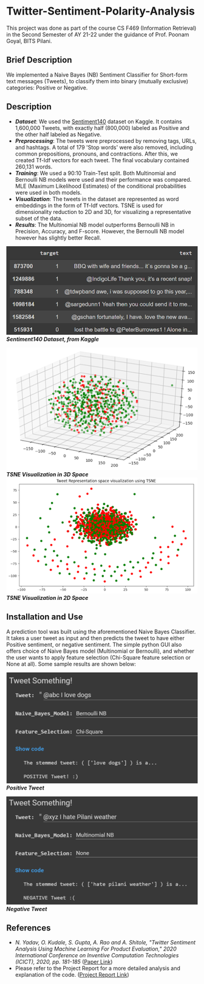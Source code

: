 # Twitter-Sentiment-Polarity-Analysis
This project was done as part of the course CS F469 (Information Retrieval) in the Second Semester of AY 21-22 under the guidance of Prof. Poonam Goyal, BITS Pilani.

## Brief Description
We implemented a Naive Bayes (NB) Sentiment Classifier for Short-form text messages (Tweets), to classify them into binary (mutually exclusive) categories: Positive or Negative.

## Description

- <em><b>Dataset</b></em>: We used the [Sentiment140](https://www.kaggle.com/datasets/kazanova/sentiment140) dataset on Kaggle. It contains 1,600,000 Tweets, with exactly half (800,000) labeled as Positive and the other half labeled as Negative.
- <em><b>Preprocessing</b></em>: The tweets were preprocessed by removing tags, URLs, and hashtags. A total of 179 'Stop words' were also removed, including common prepositions, pronouns, and contractions. After this, we created Tf-Idf vectors for each tweet. The final vocabulary contained 260,131 words.
- <em><b>Training</b></em>: We used a 90:10 Train-Test split. Both Multinomial and Bernoulli NB models were used and their performance was compared. MLE (Maximum Likelihood Estimates) of the conditional probabilities were used in both models.
- <em><b>Visualization</b></em>: The tweets in the dataset are represented as word embeddings in the form of Tf-Idf vectors. TSNE is used for dimensionality reduction to 2D and 3D, for visualizing a representative subset of the data.
- <em><b>Results</b></em>: The Multinomial NB model outperforms Bernoulli NB in Precision, Accuracy, and F-score. However, the Bernoulli NB model however has slightly better Recall.

<img src="https://github.com/Aadit3003/Twitter-Sentiment-Polarity-Analysis/blob/5031f72d5cc1560be4edc5947e48a8733c06bda9/Assets/Sentiment%20140%20Dataset.png"><br>
<em><b>Sentiment140 Dataset, from Kaggle</b></em>

<img src="https://github.com/Aadit3003/Twitter-Sentiment-Polarity-Analysis/blob/5031f72d5cc1560be4edc5947e48a8733c06bda9/Assets/3D%20Embedding%20TSNE.png">
<em><b>TSNE Visualization in 3D Space</b></em>

<img src="https://github.com/Aadit3003/Twitter-Sentiment-Polarity-Analysis/blob/f96f7b882fc4e71ea113e9eabb730e53e6d4ac6f/Assets/2D%20Embedding%20TSNE.png">
<em><b>TSNE Visualization in 2D Space</b></em>



## Installation and Use

A prediction tool was built using the aforementioned Naive Bayes Classifier. It takes a user tweet as input and then predicts the tweet to have either Positive sentiment, or negative sentiment. The simple python GUI also offers choice of Naive Bayes model (Multinomial or Bernoulli), and whether the user wants to apply feature selection (Chi-Square feature selection or None at all). Some sample results are shown below:

<img src="https://github.com/Aadit3003/Twitter-Sentiment-Polarity-Analysis/blob/cf1829c9a60dac7fe07baebb32fae004e26d4d07/Assets/Positive%20Tweet.png" width = "512"><br>
<em><b>Positive Tweet</b></em><br>

<img src="https://github.com/Aadit3003/Twitter-Sentiment-Polarity-Analysis/blob/cf1829c9a60dac7fe07baebb32fae004e26d4d07/Assets/Negative%20Tweet.png" width = "512"><br>
<em><b>Negative Tweet</b></em>

## References
- <em>N. Yadav, O. Kudale, S. Gupta, A. Rao and A. Shitole, "Twitter Sentiment Analysis Using Machine Learning For Product Evaluation," 2020 International Conference on Inventive Computation Technologies (ICICT), 2020, pp. 181-185</em> ([Paper Link](https://ieeexplore.ieee.org/document/9112381))
- Please refer to the Project Report for a more detailed analysis and explanation of the code. ([Project Report Link](https://github.com/Aadit3003/Twitter-Sentiment-Polarity-Analysis/blob/5031f72d5cc1560be4edc5947e48a8733c06bda9/Twitter%20Sentiment%20Analysis%20using%20Naive%20Bayes.pdf))
